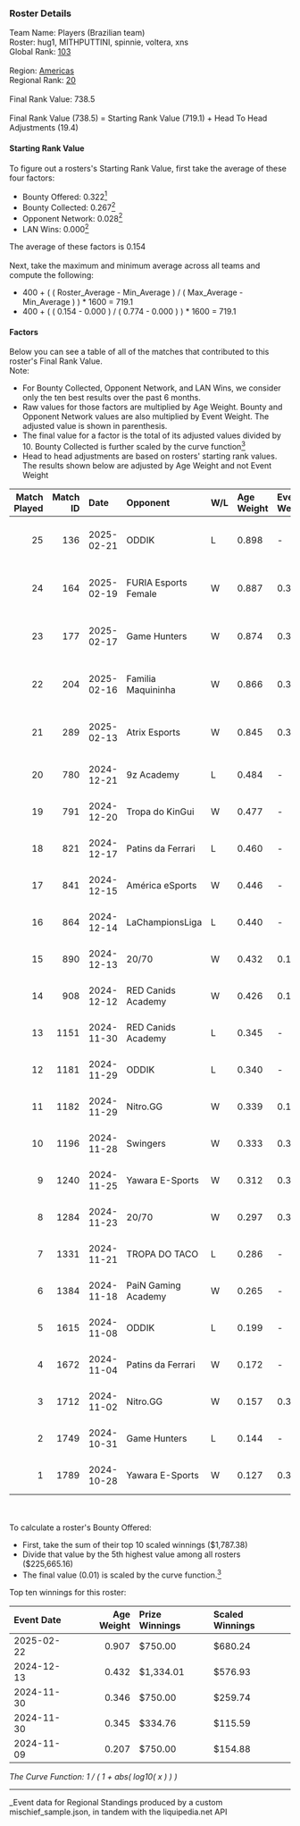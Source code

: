 ### Roster Details<br />
Team Name: Players (Brazilian team)<br />
Roster: hug1, MITHPUTTINI, spinnie, voltera, xns<br />
Global Rank: [103](../../standings_global_2025_04_07.md)<br />
<br />
Region: [Americas]( ../../standings_americas_2025_04_07.md)<br />
Regional Rank: [20]( ../../standings_americas_2025_04_07.md)<br />
<br />
Final Rank Value:  738.5<br />
<br />
Final Rank Value (738.5) = Starting Rank Value (719.1) + Head To Head Adjustments (19.4)<br />

#### Starting Rank Value<br />
To figure out a rosters's Starting Rank Value, first take the average of these four factors:<br />
- Bounty Offered: 0.322[<sup>1</sup>](#table2)
- Bounty Collected: 0.267[<sup>2</sup>](#table1)
- Opponent Network: 0.028[<sup>2</sup>](#table1)
- LAN Wins: 0.000[<sup>2</sup>](#table1)

The average of these factors is 0.154<br />
<br />
Next, take the maximum and minimum average across all teams and compute the following:<br />
- 400 + ( ( Roster_Average - Min_Average ) / ( Max_Average - Min_Average ) ) * 1600 = 719.1
- 400 + ( ( 0.154 - 0.000 ) / ( 0.774 - 0.000 ) ) * 1600 = 719.1


#### Factors<br />
Below you can see a table of all of the matches that contributed to this roster's Final Rank Value.<br />
Note:<br />

- For Bounty Collected, Opponent Network, and LAN Wins, we consider only the ten best results over the past 6 months.
- Raw values for those factors are multiplied by Age Weight. Bounty and Opponent Network values are also multiplied by Event Weight. The adjusted value is shown in parenthesis.
- The final value for a factor is the total of its adjusted values divided by 10. Bounty Collected is further scaled by the curve function[<sup>3</sup>](#curveFunction)
- Head to head adjustments are based on rosters' starting rank values. The results shown below are adjusted by Age Weight and not Event Weight
<span id="table1"></span><br />


| Match Played | Match ID | Date       | Opponent             | W/L | Age Weight | Event Weight | Bounty Collected | Opponent Network | LAN Wins  | H2H Adj. | Roster                                   |
| -: | -: | :- | :- | :- | :- | :- | :- | :- | :- | -: | :- |
|           25 |      136 | 2025-02-21 | ODDIK                | L   | 0.898      | -            | -                | -                | -         |   -11.72 | hug1, MITHPUTTINI, spinnie, voltera, xns |
|           24 |      164 | 2025-02-19 | FURIA Esports Female | W   | 0.887      | 0.371        | 0.050 (0.016)    | 0.129 (0.042)    | 0 (0.000) |    20.35 | hug1, MITHPUTTINI, spinnie, voltera, xns |
|           23 |      177 | 2025-02-17 | Game Hunters         | W   | 0.874      | 0.371        | 0.001 (0.000)    | 0.262 (0.085)    | 0 (0.000) |    10.06 | hug1, MITHPUTTINI, spinnie, voltera, xns |
|           22 |      204 | 2025-02-16 | Familia Maquininha   | W   | 0.866      | 0.371        | 0.001 (0.000)    | 0.071 (0.023)    | 0 (0.000) |     9.30 | hug1, MITHPUTTINI, spinnie, voltera, xns |
|           21 |      289 | 2025-02-13 | Atrix Esports        | W   | 0.845      | 0.371        | 0.000 (0.000)    | -                | 0 (0.000) |     8.25 | hug1, MITHPUTTINI, spinnie, voltera, xns |
|           20 |      780 | 2024-12-21 | 9z Academy           | L   | 0.484      | -            | -                | -                | -         |   -11.39 | dok, dzt, MITHPUTTINI, spinnie, xns      |
|           19 |      791 | 2024-12-20 | Tropa do KinGui      | W   | 0.477      | -            | -                | -                | 0 (0.000) |     2.23 | dok, dzt, MITHPUTTINI, spinnie, xns      |
|           18 |      821 | 2024-12-17 | Patins da Ferrari    | L   | 0.460      | -            | -                | -                | -         |   -10.90 | dok, dzt, MITHPUTTINI, spinnie, xns      |
|           17 |      841 | 2024-12-15 | América eSports      | W   | 0.446      | -            | -                | -                | 0 (0.000) |     1.96 | dok, dzt, MITHPUTTINI, spinnie, xns      |
|           16 |      864 | 2024-12-14 | LaChampionsLiga      | L   | 0.440      | -            | -                | -                | -         |    -9.12 | dok, dzt, MITHPUTTINI, spinnie, xns      |
|           15 |      890 | 2024-12-13 | 20/70                | W   | 0.432      | 0.143        | 0.001 (0.000)    | 0.108 (0.007)    | 0 (0.000) |     4.73 | dok, dzt, MITHPUTTINI, spinnie, xns      |
|           14 |      908 | 2024-12-12 | RED Canids Academy   | W   | 0.426      | 0.143        | 0.004 (0.000)    | -                | 0 (0.000) |     5.43 | dok, dzt, MITHPUTTINI, spinnie, xns      |
|           13 |     1151 | 2024-11-30 | RED Canids Academy   | L   | 0.345      | -            | -                | -                | -         |    -6.60 | dok, dzt, MITHPUTTINI, spinnie, xns      |
|           12 |     1181 | 2024-11-29 | ODDIK                | L   | 0.340      | -            | -                | -                | -         |    -4.86 | dok, dzt, MITHPUTTINI, spinnie, xns      |
|           11 |     1182 | 2024-11-29 | Nitro.GG             | W   | 0.339      | 0.143        | -                | 0.312 (0.015)    | 0 (0.000) |     4.23 | dok, dzt, MITHPUTTINI, spinnie, xns      |
|           10 |     1196 | 2024-11-28 | Swingers             | W   | 0.333      | 0.371        | 0.003 (0.000)    | 0.278 (0.034)    | 0 (0.000) |     4.94 | dok, dzt, MITHPUTTINI, spinnie, xns      |
|            9 |     1240 | 2024-11-25 | Yawara E-Sports      | W   | 0.312      | 0.371        | 0.001 (0.000)    | 0.270 (0.031)    | -         |     3.92 | dok, dzt, MITHPUTTINI, spinnie, xns      |
|            8 |     1284 | 2024-11-23 | 20/70                | W   | 0.297      | 0.371        | 0.001 (0.000)    | 0.108 (0.012)    | -         |     3.29 | dok, dzt, MITHPUTTINI, spinnie, xns      |
|            7 |     1331 | 2024-11-21 | TROPA DO TACO        | L   | 0.286      | -            | -                | -                | -         |    -5.04 | dok, dzt, MITHPUTTINI, spinnie, xns      |
|            6 |     1384 | 2024-11-18 | PaiN Gaming Academy  | W   | 0.265      | -            | -                | -                | -         |     1.19 | dok, dzt, MITHPUTTINI, spinnie, xns      |
|            5 |     1615 | 2024-11-08 | ODDIK                | L   | 0.199      | -            | -                | -                | -         |    -2.75 | dok, dzt, MITHPUTTINI, spinnie, xns      |
|            4 |     1672 | 2024-11-04 | Patins da Ferrari    | W   | 0.172      | -            | -                | -                | -         |     1.17 | dok, dzt, MITHPUTTINI, spinnie, xns      |
|            3 |     1712 | 2024-11-02 | Nitro.GG             | W   | 0.157      | 0.371        | 0.001 (0.000)    | 0.312 (0.018)    | -         |     1.95 | dok, dzt, MITHPUTTINI, spinnie, xns      |
|            2 |     1749 | 2024-10-31 | Game Hunters         | L   | 0.144      | -            | -                | -                | -         |    -2.77 | dok, dzt, MITHPUTTINI, spinnie, xns      |
|            1 |     1789 | 2024-10-28 | Yawara E-Sports      | W   | 0.127      | 0.371        | -                | 0.270 (0.013)    | -         |     1.57 | dok, dzt, MITHPUTTINI, spinnie, xns      |

<br />
<span id="table2"></span><br />
To calculate a roster's Bounty Offered:<br />

- First, take the sum of their top 10 scaled winnings ($1,787.38)
- Divide that value by the 5th highest value among all rosters ($225,665.16)
- The final value (0.01) is scaled by the curve function.[<sup>3</sup>](#curveFunction)

Top ten winnings for this roster:<br />

| Event Date | Age Weight | Prize Winnings | Scaled Winnings |
| :- | -: | :- | :- |
| 2025-02-22 |      0.907 | $750.00        | $680.24         |
| 2024-12-13 |      0.432 | $1,334.01      | $576.93         |
| 2024-11-30 |      0.346 | $750.00        | $259.74         |
| 2024-11-30 |      0.345 | $334.76        | $115.59         |
| 2024-11-09 |      0.207 | $750.00        | $154.88         |


<span id="curveFunction"></span>_The Curve Function: 1 / ( 1 + abs( log10( x ) ) )_<br />

---
_Event data for Regional Standings produced by a custom mischief_sample.json, in tandem with the liquipedia.net API<br />
